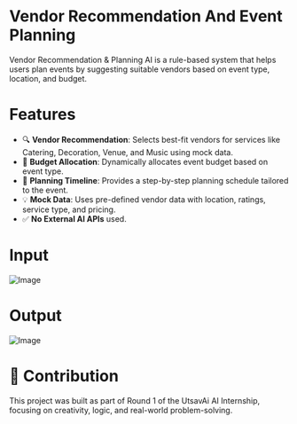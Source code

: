 # Vendor Recommendation And Event Planning
Vendor Recommendation &amp; Planning AI is a rule-based system that helps users plan events by suggesting suitable vendors based on event type, location, and budget.

 # Features

- 🔍 **Vendor Recommendation**: Selects best-fit vendors for services like Catering, Decoration, Venue, and Music using mock data.
- 💸 **Budget Allocation**: Dynamically allocates event budget based on event type.
- 📅 **Planning Timeline**: Provides a step-by-step planning schedule tailored to the event.
- 💡 **Mock Data**: Uses pre-defined vendor data with location, ratings, service type, and pricing.
- ✅ **No External AI APIs** used.

# Input

![Image](https://github.com/user-attachments/assets/0a1d9e04-1330-46ee-9ab2-c58a4f6b2d61)

 # Output
 ![Image](https://github.com/user-attachments/assets/e88e558f-a827-4061-b56e-af8648319246)

 # 🤝 Contribution
This project was built as part of Round 1 of the UtsavAi AI Internship, focusing on creativity, logic, and real-world problem-solving.


